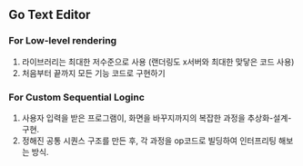## Go Text Editor
### For Low-level rendering
1. 라이브러리는 최대한 저수준으로 사용 (랜더링도 x서버와 최대한 맞닿은 코드 사용)
2. 처음부터 끝까지 모든 기능 코드로 구현하기 
### For Custom Sequential Loginc
1. 사용자 입력을 받은 프로그램이, 화면을 바꾸지까지의 복잡한 과정을 추상화-설계-구현.
2. 정해진 공통 시퀀스 구조를 만든 후, 각 과정을 op코드로 빌딩하여 인터프리팅 해보는 방식.
